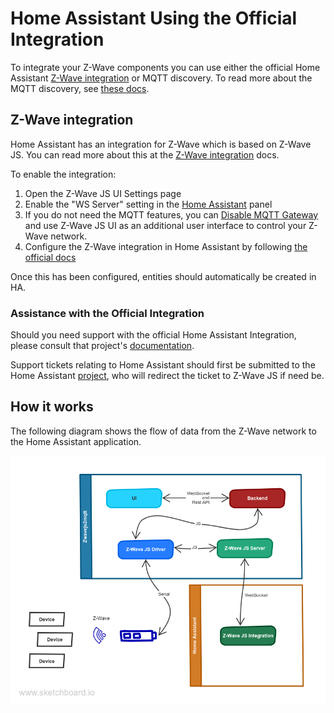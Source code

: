 # Home Assistant Using the Official Integration

To integrate your Z-Wave components you can use either the official Home Assistant [Z-Wave integration](https://www.home-assistant.io/integrations/zwave_js) or MQTT discovery. To read more about the MQTT discovery, see [these docs](/usage/setup?id=home-assistant-using-mqtt-discovery).

## Z-Wave integration

Home Assistant has an integration for Z-Wave which is based on Z-Wave JS. You can read more about this at the [Z-Wave integration](https://www.home-assistant.io/integrations/zwave_js) docs.

To enable the integration:

1. Open the Z-Wave JS UI Settings page
2. Enable the "WS Server" setting in the [Home Assistant](/usage/setup?id=home-assistant) panel
3. If you do not need the MQTT features, you can [Disable MQTT Gateway](/usage/setup?id=disable-gateway) and use Z-Wave JS UI as an additional user interface to control your Z-Wave network.
4. Configure the Z-Wave integration in Home Assistant by following [the official docs](https://www.home-assistant.io/integrations/zwave_js)

Once this has been configured, entities should automatically be created in HA.

### Assistance with the Official Integration

Should you need support with the official Home Assistant Integration, please consult that project's [documentation](https://www.home-assistant.io/integrations/zwave_js/).

Support tickets relating to Home Assistant should first be submitted to the Home Assistant [project](https://github.com/home-assistant/core), who will redirect the ticket to Z-Wave JS if need be.

## How it works

The following diagram shows the flow of data from the Z-Wave network to the Home Assistant application.

![Home Assistant](../_images/Home_Assistant_sketch.png)
